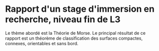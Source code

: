# Rapport d'un stage d'immersion en recherche, niveau fin de L3
Le thème abordé est la Théorie de Morse. Le principal résultat de ce rapport est 
un théorème de classification des surfaces compactes, connexes, orientables et sans bord.